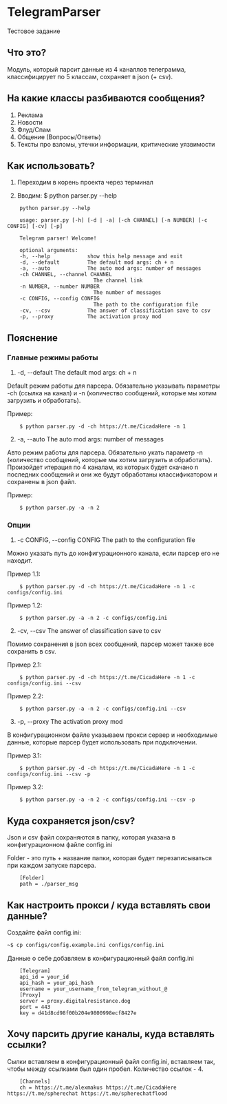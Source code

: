 # TelegramParser
Тестовое задание

## Что это?

Модуль, который парсит данные из 4 каналлов телеграмма, классифицирует по 5 классам, сохраняет в json (+ csv).

## На какие классы разбиваются сообщения?

1. Реклама
2. Новости
3. Флуд/Спам
4. Общение (Вопросы/Ответы)
5. Тексты про взломы, утечки информации, критические уязвимости

## Как использовать?

1. Переходим в корень проекта через терминал

2. Вводим: 
    $ python parser.py --help
    
```
    python parser.py --help

    usage: parser.py [-h] [-d | -a] [-ch CHANNEL] [-n NUMBER] [-c CONFIG] [-cv] [-p]

    Telegram parser! Welcome!

    optional arguments:
    -h, --help            show this help message and exit
    -d, --default         The default mod args: ch + n
    -a, --auto            The auto mod args: number of messages
    -ch CHANNEL, --channel CHANNEL
                            The channel link
    -n NUMBER, --number NUMBER
                            The number of messages
    -c CONFIG, --config CONFIG
                            The path to the configuration file
    -cv, --csv            The answer of classification save to csv
    -p, --proxy           The activation proxy mod
```

## Пояснение

### Главные режимы работы

1. -d, --default         The default mod args: ch + n

Default режим работы для парсера. 
Обязательно указывать параметры -ch (ссылка на канал) и -n (количество сообщений, которые мы хотим загрузить и обработать).

Пример:
```
    $ python parser.py -d -ch https://t.me/CicadaHere -n 1
```

2. -a, --auto            The auto mod args: number of messages

Авто режим работы для парсера.
Обязательно укать параметр -n (количество сообщений, которые мы хотим загрузить и обработать).
Произойдет итерация по 4 каналам, из которых будет скачано n последних сообщений и они же будут обработаны классификатором и сохранены в json файл.

Пример:
```
    $ python parser.py -a -n 2
```

### Опции

1. -c CONFIG, --config CONFIG The path to the configuration file

Можно указать путь до конфигурационного канала, если парсер его не находит.

Пример 1.1:
```
    $ python parser.py -d -ch https://t.me/CicadaHere -n 1 -c configs/config.ini
```

Пример 1.2:
```
    $ python parser.py -a -n 2 -c configs/config.ini
```

2. -cv, --csv            The answer of classification save to csv

Помимо сохранения в json всех сообщений, парсер может также все сохранить в csv.

Пример 2.1:
```
    $ python parser.py -d -ch https://t.me/CicadaHere -n 1 -c configs/config.ini --csv
```

Пример 2.2:
```
    $ python parser.py -a -n 2 -c configs/config.ini --csv
```

3. -p, --proxy           The activation proxy mod

В конфигурационном файле указываем прокси сервер и необходимые данные, которые парсер будет использовать при подключении.

Пример 3.1:
```
    $ python parser.py -d -ch https://t.me/CicadaHere -n 1 -c configs/config.ini --csv -p
```

Пример 3.2:
```
    $ python parser.py -a -n 2 -c configs/config.ini --csv -p
```

## Куда сохраняется json/csv?

Json и csv файл сохраняются в папку, которая указана в конфигурационном файле config.ini

Folder - это путь + название папки, которая будет перезаписываться при каждом запуске парсера.
```
    [Folder]
    path = ./parser_msg
```

## Как настроить прокси / куда вставлять свои данные?

Создайте файл config.ini:
```bash
~$ cp configs/config.example.ini configs/config.ini
```


Данные о себе добавляем в конфигурационный файл config.ini

```
    [Telegram]
    api_id = your_id
    api_hash = your_api_hash
    username = your_username_from_telegram_without_@
    [Proxy]
    server = proxy.digitalresistance.dog
    port = 443
    key = d41d8cd98f00b204e9800998ecf8427e
```

## Хочу парсить другие каналы, куда вставлять ссылки?

Сылки вставляем в конфигурационный файл config.ini, вставляем так, чтобы между ссылками был один пробел. Количество ссылок - 4.

```
    [Channels]
    ch = https://t.me/alexmakus https://t.me/CicadaHere https://t.me/spherechat https://t.me/spherechatflood
```
